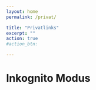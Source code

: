 ```yaml
---
layout: home
permalink: /privat/

title: "Privatlinks"
excerpt: ""
action: true
#action_btn:

---
```


# Inkognito Modus
